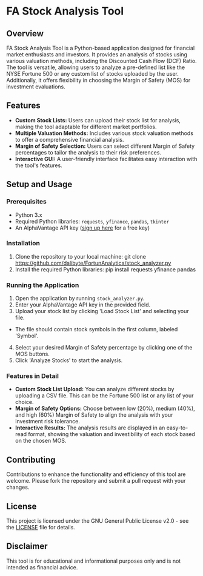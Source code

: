 # FA Stock Analysis Tool

## Overview
FA Stock Analysis Tool is a Python-based application designed for financial market enthusiasts and investors. It provides an analysis of stocks using various valuation methods, including the Discounted Cash Flow (DCF) Ratio. The tool is versatile, allowing users to analyze a pre-defined list like the NYSE Fortune 500 or any custom list of stocks uploaded by the user. Additionally, it offers flexibility in choosing the Margin of Safety (MOS) for investment evaluations.

## Features
- **Custom Stock Lists:** Users can upload their stock list for analysis, making the tool adaptable for different market portfolios.
- **Multiple Valuation Methods:** Includes various stock valuation methods to offer a comprehensive financial analysis.
- **Margin of Safety Selection:** Users can select different Margin of Safety percentages to tailor the analysis to their risk preferences.
- **Interactive GUI:** A user-friendly interface facilitates easy interaction with the tool's features.

## Setup and Usage

### Prerequisites
- Python 3.x
- Required Python libraries: `requests`, `yfinance`, `pandas`, `tkinter`
- An AlphaVantage API key ([sign up here](https://www.alphavantage.co/support/#api-key) for a free key)

### Installation
1. Clone the repository to your local machine: git clone https://github.com/dalibyte/FortunAnalytica/stock_analyzer.py
2. Install the required Python libraries: pip install requests yfinance pandas

### Running the Application
1. Open the application by running `stock_analyzer.py`.
2. Enter your AlphaVantage API key in the provided field.
3. Upload your stock list by clicking 'Load Stock List' and selecting your file.
- The file should contain stock symbols in the first column, labeled 'Symbol'.
4. Select your desired Margin of Safety percentage by clicking one of the MOS buttons.
5. Click 'Analyze Stocks' to start the analysis.

### Features in Detail
- **Custom Stock List Upload:** You can analyze different stocks by uploading a CSV file. This can be the Fortune 500 list or any list of your choice.
- **Margin of Safety Options:** Choose between low (20%), medium (40%), and high (60%) Margin of Safety to align the analysis with your investment risk tolerance.
- **Interactive Results:** The analysis results are displayed in an easy-to-read format, showing the valuation and investibility of each stock based on the chosen MOS.

## Contributing
Contributions to enhance the functionality and efficiency of this tool are welcome. Please fork the repository and submit a pull request with your changes.

## License
This project is licensed under the GNU General Public License v2.0 - see the [LICENSE](LICENSE) file for details.

## Disclaimer
This tool is for educational and informational purposes only and is not intended as financial advice.

